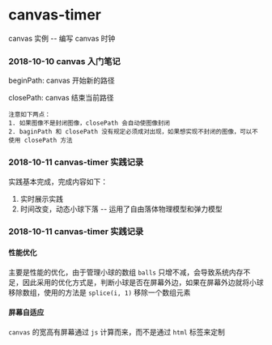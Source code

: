 # canvas-timer
canvas 实例 -- 编写 canvas 时钟

### 2018-10-10 canvas 入门笔记

beginPath: canvas 开始新的路径

closePath: canvas 结束当前路径
```
注意如下两点：
1. 如果图像不是封闭图像，closePath 会自动使图像封闭
2. baginPath 和 closePath 没有规定必须成对出现，如果想实现不封闭的图像，可以不使用 closePath 方法
```
### 2018-10-11 canvas-timer 实践记录
实践基本完成，完成内容如下：
1. 实时展示实践
2. 时间改变，动态小球下落 -- 运用了自由落体物理模型和弹力模型

### 2018-10-11 canvas-timer 实践记录

#### 性能优化
主要是性能的优化，由于管理小球的数组 `balls` 只增不减，会导致系统内存不足，因此采用的优化方式是，判断小球是否在屏幕外边，如果在屏幕外边就将小球移除数组，使用的方法是 `splice(i, 1)` 移除一个数组元素

#### 屏幕自适应
`canvas` 的宽高有屏幕通过 `js` 计算而来，而不是通过 `html` 标签来定制
